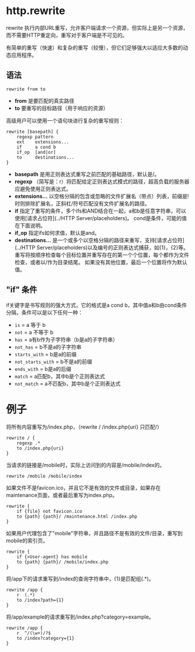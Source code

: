 # http.rewrite
rewrite 执行内部URL重写，允许客户端请求一个资源，但实际上是另一个资源，而不需要HTTP重定向，重写对于客户端是不可见的。

有简单的重写（快速）和复杂的重写（较慢），但它们足够强大以适应大多数的动态应用程序。

## 语法
```
rewrite from to
```
*  **from** 是要匹配的真实路径
*  **to** 要重写的目标路径（用于响应的资源）

高级用户可以使用一个语句块进行复杂的重写规则：

```
rewrite [basepath] {
	regexp pattern
	ext    extensions...
	if     a cond b
	if_op  [and|or]
	to     destinations...
}
```

*  **basepath** 是用正则表达式重写之前匹配的基础路径，默认是/。
*  **regexp** （简写是：r）将匹配给定正则表达式模式的路径，超高负载的服务器应避免使用正则表达式。
*  **extensions...** 以空格分隔的包含或忽略的文件扩展名（带点）列表，前缀是!时则排除扩展名，正斜杠/符号匹配没有文件扩展名的路径。
*  **if** 指定了重写的条件，多个ifs和AND结合在一起，a和b是任意字符串，可以使用[请求占位符](../HTTP Server/placeholders)。 cond是条件，可能的值在下面说明。
*  **if_op** 指定ifs如何求值，默认是and。
*  **destinations...** 是一个或多个以空格分隔的路径来重写，支持[请求占位符](../HTTP Server/placeholders)以及编号的正则表达式捕获，如{1}，{2}等。重写将按顺序检查每个目标位置并重写存在的第一个个位置，每个都作为文件检查，或者以/作为目录结尾。 如果没有其他位置，最后一个位置将作为默认值。

## "if" 条件
if关键字是书写规则的强大方式，它的格式是a cond b，其中值a和b由cond条件分隔，条件可以是以下任何一种：

* `is` = a 等于 b
* `not` = a 不等于 b
* `has` = a有b作为子字符串（b是a的子字符串）
* `not_has` = b不是a的子字符串
* `starts_with` = b是a的前缀
* `not_starts_with` = b不是a的前缀
* `ends_with` = b是a的后缀
* `match` = a匹配b，其中b是个正则表达式
* `not_match` = a不匹配b，其中b是个正则表达式

# 例子
将所有内容重写为/index.php，（rewrite / /index.php{uri} 只匹配/）

```
rewrite / {
	regexp .*
	to /index.php{uri}
}
```

当请求的链接是/mobile时，实际上访问到的内容是/mobile/index的。

```
rewrite /mobile /mobile/index
```

如果文件不是favicon.ico，并且它不是有效的文件或目录，如果存在maintenance页面，或者最后重写为index.php。
```
rewrite {
	if {file} not favicon.ico
	to {path} {path}/ /maintenance.html /index.php
}
```

如果用户代理包含了"mobile"字符串，并且路径不是有效的文件/目录，重写到mobile的索引页。
```
rewrite {
	if {>User-agent} has mobile
	to {path} {path}/ /mobile/index.php
}
```

将/app下的请求重写到/index的查询字符串中，{1}是匹配组(.*)。
```
rewrite /app {
	r  (.*)
	to /index?path={1}
}
```

将/app/example的请求重写到/index.php?category=example。
```
rewrite /app {
	r  ^/(\w+)/?$
	to /index?category={1}
}
```